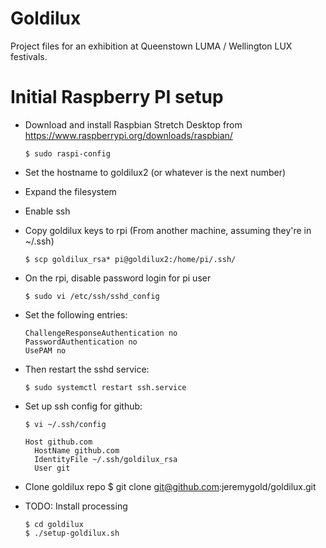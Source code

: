 # Goldilux

Project files for an exhibition at Queenstown LUMA / Wellington LUX festivals.

# Initial Raspberry PI setup
* Download and install Raspbian Stretch Desktop from https://www.raspberrypi.org/downloads/raspbian/

      $ sudo raspi-config

* Set the hostname to goldilux2 (or whatever is the next number)
* Expand the filesystem
* Enable ssh

* Copy goldilux keys to rpi (From another machine, assuming they're in ~/.ssh)

      $ scp goldilux_rsa* pi@goldilux2:/home/pi/.ssh/

* On the rpi, disable password login for pi user

      $ sudo vi /etc/ssh/sshd_config

* Set the following entries:

      ChallengeResponseAuthentication no
      PasswordAuthentication no
      UsePAM no

* Then restart the sshd service:

      $ sudo systemctl restart ssh.service

* Set up ssh config for github:

      $ vi ~/.ssh/config

      Host github.com
        HostName github.com
        IdentityFile ~/.ssh/goldilux_rsa
        User git

* Clone goldilux repo
    $ git clone git@github.com:jeremygold/goldilux.git

* TODO: Install processing

      $ cd goldilux
      $ ./setup-goldilux.sh

